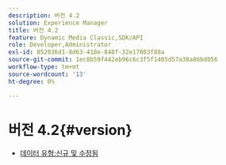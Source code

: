 ```yaml
---
description: 버전 4.2
solution: Experience Manager
title: 버전 4.2
feature: Dynamic Media Classic,SDK/API
role: Developer,Administrator
exl-id: 852036d1-8d63-418e-848f-32e17083f88a
source-git-commit: 1ec8b59f442eb96c6c3f5f1405d57a38a86bd056
workflow-type: tm+mt
source-wordcount: '13'
ht-degree: 0%

---
```


# 버전 4.2{#version}

* [데이터 유형:신규 및 수정됨](r-4-2-types.md)
